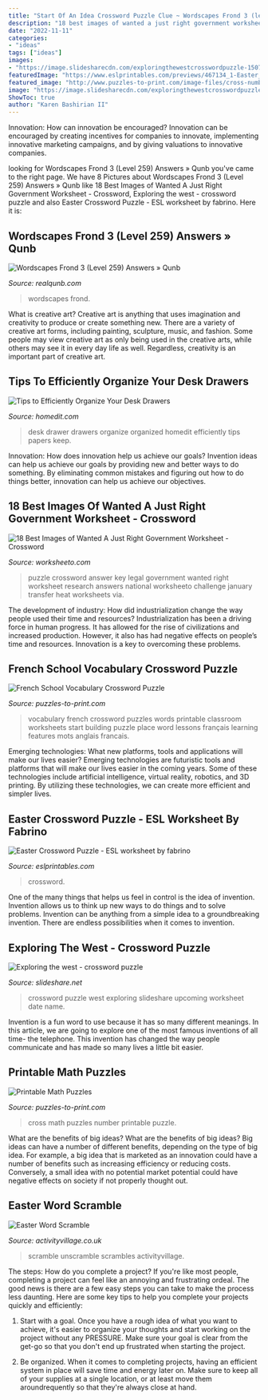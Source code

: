 ```yaml
---
title: "Start Of An Idea Crossword Puzzle Clue ~ Wordscapes Frond 3 (level 259) Answers » Qunb"
description: "18 best images of wanted a just right government worksheet"
date: "2022-11-11"
categories:
- "ideas"
tags: ["ideas"]
images:
- "https://image.slidesharecdn.com/exploringthewestcrosswordpuzzle-150709160209-lva1-app6892/95/exploring-the-west-crossword-puzzle-1-638.jpg?cb=1436457782"
featuredImage: "https://www.eslprintables.com/previews/467134_1-Easter_Crossword_Puzzle.jpg"
featured_image: "http://www.puzzles-to-print.com/image-files/cross-number-1-thumbnail.gif"
image: "https://image.slidesharecdn.com/exploringthewestcrosswordpuzzle-150709160209-lva1-app6892/95/exploring-the-west-crossword-puzzle-1-638.jpg?cb=1436457782"
ShowToc: true
author: "Karen Bashirian II"
---
```



Innovation: How can innovation be encouraged?
Innovation can be encouraged by creating incentives for companies to innovate, implementing innovative marketing campaigns, and by giving valuations to innovative companies.

	

		
looking for Wordscapes Frond 3 (Level 259) Answers » Qunb you've came to the right page. We have 8 Pictures about Wordscapes Frond 3 (Level 259) Answers » Qunb like 18 Best Images of Wanted A Just Right Government Worksheet - Crossword, Exploring the west - crossword puzzle and also Easter Crossword Puzzle - ESL worksheet by fabrino. Here it is:
		
    
## Wordscapes Frond 3 (Level 259) Answers » Qunb

<img loading=lazy src="https://www.realqunb.com/wp-content/uploads/2018/08/level259-frond3-768x632.png" onerror="this.onerror=null;this.src='https://tse4.mm.bing.net/th?id=OIP.lH-CXbQOT8UEwQh1zbw7FQHaGG&amp;pid=15.1';" alt="Wordscapes Frond 3 (Level 259) Answers » Qunb">

_Source: realqunb.com_

>wordscapes frond. 

	

What is creative art?
Creative art is anything that uses imagination and creativity to produce or create something new. There are a variety of creative art forms, including painting, sculpture, music, and fashion. Some people may view creative art as only being used in the creative arts, while others may see it in every day life as well. Regardless, creativity is an important part of creative art.

    
## Tips To Efficiently Organize Your Desk Drawers

<img loading=lazy src="http://cdn.homedit.com/wp-content/uploads/2011/02/Desk-Drawer-organization2.jpg" onerror="this.onerror=null;this.src='https://tse1.mm.bing.net/th?id=OIP.jupXORWSW5an05j8isGSqAHaE7&amp;pid=15.1';" alt="Tips to Efficiently Organize Your Desk Drawers">

_Source: homedit.com_

>desk drawer drawers organize organized homedit efficiently tips papers keep. 

	

Innovation: How does innovation help us achieve our goals?
Invention ideas can help us achieve our goals by providing new and better ways to do something. By eliminating common mistakes and figuring out how to do things better, innovation can help us achieve our objectives.

    
## 18 Best Images Of Wanted A Just Right Government Worksheet - Crossword

<img loading=lazy src="http://www.worksheeto.com/postpic/2015/01/crossword-puzzle-answer-key_567747.JPG" onerror="this.onerror=null;this.src='https://tse2.mm.bing.net/th?id=OIP.1Z34wUpAsc7Ts0KR7tIvUQHaF3&amp;pid=15.1';" alt="18 Best Images of Wanted A Just Right Government Worksheet - Crossword">

_Source: worksheeto.com_

>puzzle crossword answer key legal government wanted right worksheet research answers national worksheeto challenge january transfer heat worksheets via. 

	

The development of industry: How did industrialization change the way people used their time and resources?
Industrialization has been a driving force in human progress. It has allowed for the rise of civilizations and increased production. However, it also has had negative effects on people’s time and resources. Innovation is a key to overcoming these problems.

    
## French School Vocabulary Crossword Puzzle

<img loading=lazy src="https://www.puzzles-to-print.com/image-files/school-vocabulary-crossword.gif" onerror="this.onerror=null;this.src='https://tse1.mm.bing.net/th?id=OIP.cmP5A2VlU7gKsOuh-FaTMwHaJ4&amp;pid=15.1';" alt="French School Vocabulary Crossword Puzzle">

_Source: puzzles-to-print.com_

>vocabulary french crossword puzzles words printable classroom worksheets start building puzzle place word lessons français learning features mots anglais francais. 

	

Emerging technologies: What new platforms, tools and applications will make our lives easier?
Emerging technologies are futuristic tools and platforms that will make our lives easier in the coming years. Some of these technologies include artificial intelligence, virtual reality, robotics, and 3D printing. By utilizing these technologies, we can create more efficient and simpler lives.

    
## Easter Crossword Puzzle - ESL Worksheet By Fabrino

<img loading=lazy src="https://www.eslprintables.com/previews/467134_1-Easter_Crossword_Puzzle.jpg" onerror="this.onerror=null;this.src='https://tse4.mm.bing.net/th?id=OIP.yFRbk5CiBsDqhm4D_AfDvAHaKi&amp;pid=15.1';" alt="Easter Crossword Puzzle - ESL worksheet by fabrino">

_Source: eslprintables.com_

>crossword. 

	

One of the many things that helps us feel in control is the idea of invention. Invention allows us to think up new ways to do things and to solve problems. Invention can be anything from a simple idea to a groundbreaking invention. There are endless possibilities when it comes to invention. 

    
## Exploring The West - Crossword Puzzle

<img loading=lazy src="https://image.slidesharecdn.com/exploringthewestcrosswordpuzzle-150709160209-lva1-app6892/95/exploring-the-west-crossword-puzzle-1-638.jpg?cb=1436457782" onerror="this.onerror=null;this.src='https://tse4.mm.bing.net/th?id=OIP.Bzq6EloZ_6FfEmQ92jLBbQHaJl&amp;pid=15.1';" alt="Exploring the west - crossword puzzle">

_Source: slideshare.net_

>crossword puzzle west exploring slideshare upcoming worksheet date name. 

	

Invention is a fun word to use because it has so many different meanings. In this article, we are going to explore one of the most famous inventions of all time- the telephone. This invention has changed the way people communicate and has made so many lives a little bit easier.

    
## Printable Math Puzzles

<img loading=lazy src="http://www.puzzles-to-print.com/image-files/cross-number-1-thumbnail.gif" onerror="this.onerror=null;this.src='https://tse1.mm.bing.net/th?id=OIP.i2u4zHoBXVJ-JN-a4K5mxAAAAA&amp;pid=15.1';" alt="Printable Math Puzzles">

_Source: puzzles-to-print.com_

>cross math puzzles number printable puzzle. 

	

What are the benefits of big ideas?
What are the benefits of big ideas? Big ideas can have a number of different benefits, depending on the type of big idea. For example, a big idea that is marketed as an innovation could have a number of benefits such as increasing efficiency or reducing costs. Conversely, a small idea with no potential market potential could have negative effects on society if not properly thought out.

    
## Easter Word Scramble

<img loading=lazy src="https://www.activityvillage.co.uk/sites/default/files/images/easter_word_scramble_460_2.jpg" onerror="this.onerror=null;this.src='https://tse3.mm.bing.net/th?id=OIP.RrJ0Jt3w9k4fAjQEsHq3swAAAA&amp;pid=15.1';" alt="Easter Word Scramble">

_Source: activityvillage.co.uk_

>scramble unscramble scrambles activityvillage. 

	

The steps: How do you complete a project?
If you're like most people, completing a project can feel like an annoying and frustrating ordeal. The good news is there are a few easy steps you can take to make the process less daunting. Here are some key tips to help you complete your projects quickly and efficiently:
1. Start with a goal. Once you have a rough idea of what you want to achieve, it's easier to organize your thoughts and start working on the project without any PRESSURE. Make sure your goal is clear from the get-go so that you don't end up frustrated when starting the project.

2. Be organized. When it comes to completing projects, having an efficient system in place will save time and energy later on. Make sure to keep all of your supplies at a single location, or at least move them aroundrequently so that they're always close at hand.

